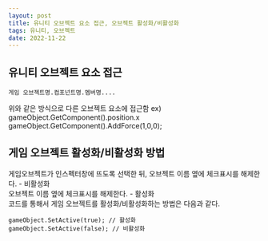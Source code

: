 ```yaml
---
layout: post
title: 유니티 오브젝트 요소 접근, 오브젝트 활성화/비활성화
tags: 유니티, 오브젝트
date: 2022-11-22
---
```


## 유니티 오브젝트 요소 접근
```
게임 오브젝트명.컴포넌트명.멤버명....  
```
위와 같은 방식으로 다른 오브젝트 요소에 접근함
ex) gameObject.GetComponent<Transform>().position.x
    gameObject.GetComponent<Rigidbody>().AddForce(1,0,0);

## 게임 오브젝트 활성화/비활성화 방법
게임오브젝트가 인스펙터창에 뜨도록 선택한 뒤, 오브젝트 이름 옆에 체크표시를 해제한다. - 비활성화  
                                      오브젝트 이름 옆에 체크표시를 해제한다. - 활성화   
코드를 통해서 게임 오브젝트를 활성화/비활성화하는 방법은 다음과 같다.
```
gameObject.SetActive(true); // 활성화
gameObject.SetActive(false); // 비활성화
```
